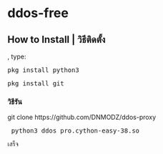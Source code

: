 # ddos-free
<h2>How to Install | วิธีติดตั้ง</h2>
  , type:
<pre>pkg install python3</pre>
<pre>pkg install git</pre>  
<h3>วิธีรัน</h3> 
<per> git clone https://github.com/DNMODZ/ddos-proxy </pre>
<pre> python3 ddos_pro.cython-easy-38.so</pre>
<pre>เสร็จ</pre>
